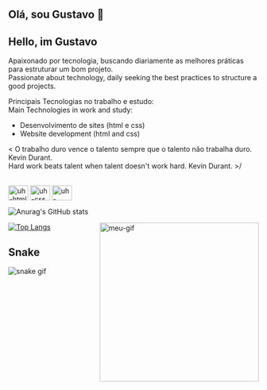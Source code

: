 ## Olá, sou Gustavo 🥽  
## Hello, im Gustavo
 
Apaixonado por tecnologia, buscando diariamente as melhores práticas para estruturar um bom projeto.  
Passionate about technology, daily seeking the best practices to structure a good projects.

 Principais Tecnologias no trabalho e estudo:  
 Main Technologies in work and study:  

* Desenvolvimento de sites (html e css)   
* Website development (html and css)  

< O trabalho duro vence o talento sempre que o talento não trabalha duro. Kevin Durant.   
 Hard work beats talent when talent doesn't work hard. Kevin Durant. >/
 
<div style="display: inline_block"><br>
<img align="center" alt="uh-html" height="30" width="40" src="https://cdn.jsdelivr.net/gh/devicons/devicon/icons/html5/html5-original.svg" />
<img align="center" alt="uh-css" height="30" width="40" src="https://cdn.jsdelivr.net/gh/devicons/devicon/icons/css3/css3-original.svg" />
<img align="center" alt="uh-python" height="30" width="40" src="https://cdn.jsdelivr.net/gh/devicons/devicon/icons/python/python-original.svg" />
<div>





 ![Anurag's GitHub stats](https://github-readme-stats.vercel.app/api?username=uhlick&show_icons=true&theme=radical)
 
 [![Top Langs](https://github-readme-stats.vercel.app/api/top-langs/?username=anuraghazra)](https://github.com/uhlick/github-readme-stats) <img align="right" alt="meu-gif" height="320" width="320" src="https://share-cdn.picrew.me/shareImg/org/202111/338224_RoOengPE.png">
 
## Snake
 ![snake gif](https://github.com/uhlick/uhlick/blob/output/github-contribution-grid-snake.gif)
